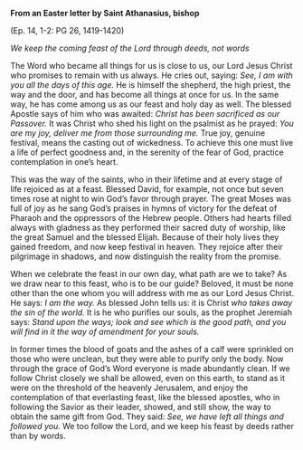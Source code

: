 

**From an Easter letter by Saint Athanasius, bishop**

(Ep. 14, 1-2: PG 26, 1419-1420)

_We keep the coming feast of the Lord through deeds, not words_

The Word who became all things for us is close to us, our Lord Jesus Christ who promises to remain with us always. He cries out, saying: _See, I am with you all the days of this age._ He is himself the shepherd, the high priest, the way and the door, and has become all things at once for us. In the same way, he has come among us as our feast and holy day as well. The blessed Apostle says of him who was awaited: _Christ has been sacrificed as our Passover._ It was Christ who shed his light on the psalmist as he prayed: _You are my joy, deliver me from those surrounding me._ True joy, genuine festival, means the casting out of wickedness. To achieve this one must live a life of perfect goodness and, in the serenity of the fear of God, practice contemplation in one’s heart.

This was the way of the saints, who in their lifetime and at every stage of life rejoiced as at a feast. Blessed David, for example, not once but seven times rose at night to win God’s favor through prayer. The great Moses was full of joy as he sang God’s praises in hymns of victory for the defeat of Pharaoh and the oppressors of the Hebrew people. Others had hearts filled always with gladness as they performed their sacred duty of worship, like the great Samuel and the blessed Elijah. Because of their holy lives they gained freedom, and now keep festival in heaven. They rejoice after their pilgrimage in shadows, and now distinguish the reality from the promise.

When we celebrate the feast in our own day, what path are we to take? As we draw near to this feast, who is to be our guide? Beloved, it must be none other than the one whom you will address with me as our Lord Jesus Christ. He says: _I am the way._ As blessed John tells us: it is Christ _who takes away the sin of the world._ It is he who purifies our souls, as the prophet Jeremiah says: _Stand upon the ways; look and see which is the good path, and you will find in it the way of amendment for your souls._

In former times the blood of goats and the ashes of a calf were sprinkled on those who were unclean, but they were able to purify only the body. Now through the grace of God’s Word everyone is made abundantly clean. If we follow Christ closely we shall be allowed, even on this earth, to stand as it were on the threshold of the heavenly Jerusalem, and enjoy the contemplation of that everlasting feast, like the blessed apostles, who in following the Savior as their leader, showed, and still show, the way to obtain the same gift from God. They said: _See, we have left all things and followed you._ We too follow the Lord, and we keep his feast by deeds rather than by words.

